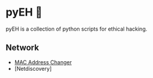 # pyEH :snake:		

pyEH is a collection of python scripts for ethical hacking.

## Network

* [MAC Address Changer](https://github.com/lulzeDD/python-tools/blob/main/mac_changer.py)
* [Netdiscovery]

